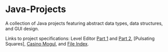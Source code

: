 # Java-Projects
A collection of Java projects featuring abstract data types, data structures, and GUI design.

Links to project specifications: Level Editor [Part 1](https://danielschlegel.org/wp/teaching/csc241-fall-2018/assignment-1-level-editor-part-1/) and [Part 2](https://danielschlegel.org/wp/assignment-2-level-editor-part-2/), [Pulsating Squares], [Casino Mogul](https://danielschlegel.org/wp/teaching/csc241-fall-2018/assignment-4-casino-mogul/), and [File Index](https://danielschlegel.org/wp/teaching/csc241-fall-2018/assignment-5-file-index/).
